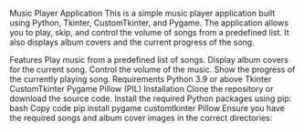 Music Player Application
This is a simple music player application built using Python, Tkinter, CustomTkinter, and Pygame. The application allows you to play, skip, and control the volume of songs from a predefined list. It also displays album covers and the current progress of the song.

Features
Play music from a predefined list of songs.
Display album covers for the current song.
Control the volume of the music.
Show the progress of the currently playing song.
Requirements
Python 3.9 or above 
Tkinter
CustomTkinter
Pygame
Pillow (PIL)
Installation
Clone the repository or download the source code.
Install the required Python packages using pip:
bash
Copy code
pip install pygame customtkinter Pillow
Ensure you have the required songs and album cover images in the correct directories:
